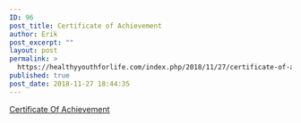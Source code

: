 ```yaml
---
ID: 96
post_title: Certificate of Achievement
author: Erik
post_excerpt: ""
layout: post
permalink: >
  https://healthyyouthforlife.com/index.php/2018/11/27/certificate-of-achievement/
published: true
post_date: 2018-11-27 18:44:35
---
```

<a href="https://healthyyouthforlife.com/wp-content/uploads/2018/11/Certificate-Of-Achievement-Award-Brown-Frame.pdf">Certificate Of Achievement</a>
